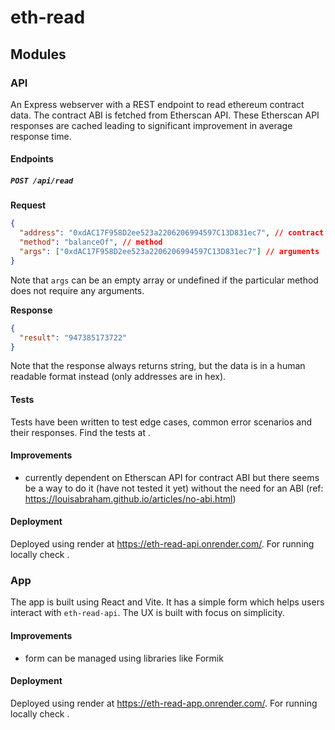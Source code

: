# eth-read

## Modules

### API

An Express webserver with a REST endpoint to read ethereum contract data. The contract ABI is fetched from Etherscan API. These Etherscan API responses are cached leading to significant improvement in average response time.

#### Endpoints

##### `POST /api/read`

**Request**

```json
{
  "address": "0xdAC17F958D2ee523a2206206994597C13D831ec7", // contract address
  "method": "balanceOf", // method
  "args": ["0xdAC17F958D2ee523a2206206994597C13D831ec7"] // arguments
}
```

Note that `args` can be an empty array or undefined if the particular method does not require any arguments.

**Response**

```json
{
  "result": "947385173722"
}
```

Note that the response always returns string, but the data is in a human readable format instead (only addresses are in hex).

#### Tests

Tests have been written to test edge cases, common error scenarios and their responses. Find the tests at [](./api/test).

#### Improvements

- currently dependent on Etherscan API for contract ABI but there seems be a way to do it (have not tested it yet) without the need for an ABI (ref: https://louisabraham.github.io/articles/no-abi.html)

#### Deployment

Deployed using render at https://eth-read-api.onrender.com/. For running locally check [](./api/README.md).

### App

The app is built using React and Vite. It has a simple form which helps users interact with `eth-read-api`. The UX is built with focus on simplicity.

#### Improvements

- form can be managed using libraries like Formik

#### Deployment

Deployed using render at https://eth-read-app.onrender.com/. For running locally check [](./app/README.md).
